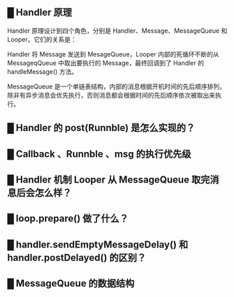 ## █ Handler 原理

Handler 原理设计到四个角色，分别是 Handler、Message、MessageQueue 和 Looper。它们的关系是：

Handler 将 Message 发送到 MesageQueue，Looper 内部的死循环不断的从 MessageqQueue 中取出要执行的 Message，最终回调到了 Handler 的 handleMessage() 方法。

MessageQueue 是一个单链表结构，内部的消息根据开机时间的先后顺序排列，除非有异步消息会优先执行，否则消息都会根据时间的先后顺序依次被取出来执行。



## █ Handler 的 post(Runnble) 是怎么实现的？

## █ Callback 、Runnble 、msg 的执行优先级

## █ Handler 机制 Looper 从 MessageQueue 取完消息后会怎么样？

## █ loop.prepare() 做了什么？

## █ handler.sendEmptyMessageDelay() 和 handler.postDelayed() 的区别？

## █ MessageQueue 的数据结构

